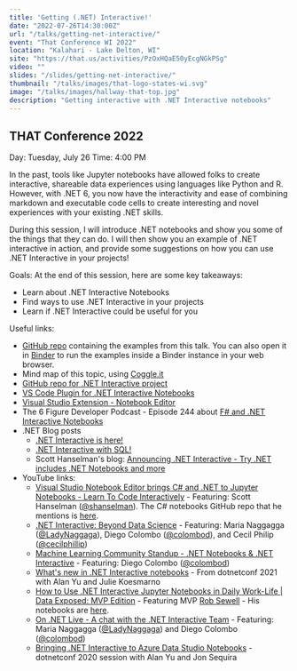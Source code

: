 ```yaml
---
title: 'Getting (.NET) Interactive!'
date: "2022-07-26T14:30:00Z"
url: "/talks/getting-net-interactive/"
event: "That Conference WI 2022"
location: "Kalahari - Lake Delton, WI"
site: "https://that.us/activities/PzOxHQaE50yEcgNGkPSg"
video: ""
slides: "/slides/getting-net-interactive/"
thumbnail: "/talks/images/that-logo-states-wi.svg"
image: "/talks/images/hallway-that-top.jpg"
description: "Getting interactive with .NET Interactive notebooks"
---
```

## THAT Conference 2022

Day: Tuesday, July 26   Time: 4:00 PM  

In the past, tools like Jupyter notebooks have allowed folks to create interactive, shareable data experiences using languages like Python and R.  However, with .NET 6, you now have the interactivity and ease of combining markdown and executable code cells to create interesting and novel experiences with your existing .NET skills.

During this session, I will introduce .NET notebooks and show you some of the things that they can do.  I will then show you an example of .NET interactive in action, and provide some suggestions on how you can use .NET Interactive in your projects!

Goals:
At the end of this session, here are some key takeaways:
* Learn about .NET Interactive Notebooks
* Find ways to use .NET Interactive in your projects
* Learn if .NET Interactive could be useful for you 

Useful links:
* [GitHub repo](https://github.com/zo0o0ot/THAT-dotnet-interactive) containing the examples from this talk.  You can also open it in [Binder](https://mybinder.org/v2/gh/zo0o0ot/THAT-dotnet-interactive/main?urlpath=lab) to run the examples inside a Binder instance in your web browser.
* Mind map of this topic, using [Coggle.it](https://coggle.it/diagram/YqlBLmqIBdEcX4C-/t/let's-get-net-interactive!/ed337f3f96e192dfbfd28c818ffac0c8f88058e1618ce4b5c4fbb1b61374a149)
* [GitHub repo for .NET Interactive project](https://github.com/dotnet/interactive)
* [VS Code Plugin for .NET Interactive Notebooks](https://marketplace.visualstudio.com/items?itemName=ms-dotnettools.dotnet-interactive-vscode)
* [Visual Studio Extension - Notebook Editor](https://marketplace.visualstudio.com/items?itemName=MLNET.notebook)
* The 6 Figure Developer Podcast - Episode 244 about [F# and .NET Interactive Notebooks](https://6figuredev.com/podcast/eric-potter-on-f-and-net-interactive-notebooks/)
* .NET Blog posts
    - [.NET Interactive is here!](https://devblogs.microsoft.com/dotnet/net-interactive-is-here-net-notebooks-preview-2/)
    - [.NET Interactive with SQL!](https://devblogs.microsoft.com/dotnet/net-interactive-with-sql-net-notebooks-in-visual-studio-code/)
    - Scott Hanselman's blog: [Announcing .NET Interactive - Try .NET includes .NET Notebooks and more](https://www.hanselman.com/blog/announcing-net-interactive-try-net-includes-net-notebooks-and-more)
* YouTube links:
    - [Visual Studio Notebook Editor brings C# and .NET to Jupyter Notebooks - Learn To Code Interactively](https://youtu.be/WfozTizHMlM) - Featuring: Scott Hanselman ([@shanselman](https://twitter.com/shanselman)). The C# notebooks GitHub repo that he mentions is [here](https://github.com/dotnet/csharp-notebooks).
    - [.NET Interactive: Beyond Data Science](https://youtu.be/31Qnmqqqy-I) - Featuring: Maria Naggagga ([@LadyNaggaga](https://twitter.com/LadyNaggaga)), Diego Colombo ([@colombod](https://twitter.com/colombod)), and Cecil Philip ([@cecilphillip](https://twitter.com/cecilphillip))
    - [Machine Learning Community Standup - .NET Notebooks & .NET Interactive](https://youtu.be/KlZje8GNDEQ) - Featuring: Diego Colombo ([@colombod](https://twitter.com/colombod))
    - [What's new in .NET Interactive notebooks](https://youtu.be/GF1FK9Bwy2Y) - From dotnetconf 2021 with Alan Yu and Julie Koesmarno
    - [How to Use .NET Interactive Jupyter Notebooks in Daily Work-Life | Data Exposed: MVP Edition](https://youtu.be/W-F0gO7dVOE) - Featuring MVP [Rob Sewell](https://twitter.com/sqldbawithbeard) - His notebooks are [here](https://github.com/SQLDBAWithABeard/JupyterNotebooks?WT.mc_id=dataexposed-c9-niner).
    - [On .NET Live - A chat with the .NET Interactive Team](https://youtu.be/IUgP1Wnqt-U) - Featuring: Maria Naggagga ([@LadyNaggaga](https://twitter.com/LadyNaggaga)) and Diego Colombo ([@colombod](https://twitter.com/colombod))
    - [Bringing .NET Interactive to Azure Data Studio Notebooks](https://docs.microsoft.com/en-us/events/dotnetconf-2020/s231) - dotnetconf 2020 session with Alan Yu and Jon Sequira